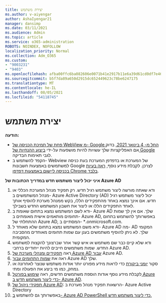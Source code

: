 ```yaml
---
title: יצירת משתמש
ms.author: v-aiyengar
author: AshaIyengar21
manager: dansimp
ms.date: 03/11/2021
ms.audience: Admin
ms.topic: article
ms.service: o365-administration
ROBOTS: NOINDEX, NOFOLLOW
localization_priority: Normal
ms.collection: Adm_O365
ms.custom:
- "9003231"
- "9403"
ms.openlocfilehash: afba00ffc6ba082606e0071b41e2917b11e6a39d61cd0df7e468f0238f2ed8e8
ms.sourcegitcommit: b5f7da89a650d2915dc652449623c78be6247175
ms.translationtype: MT
ms.contentlocale: he-IL
ms.lasthandoff: 08/05/2021
ms.locfileid: "54118745"
---
```

# <a name="create-user"></a>יצירת משתמש

**הודעה:**

- [פחת של תמיכת הכניסה של WebView מ- Google החל מ- 4 בינואר 2021.](/azure/active-directory/external-identities/google-federation#deprecation-of-webview-sign-in-support) בדוק אם האפליקציות שלך עשויות להיות מושפעות על-ידי [ביצוע ההנחיות של Google](https://go.microsoft.com/fwlink/?linkid=2157323) לגבי תאימות הבדיקה.
- הקפד להשתמש ב- Webview של המערכת או בדפדפן המערכת בעת כניסה למשתמשים באמצעות חשבונות Google לצרכן. לקבלת מידע נוסף, [ראה בעיות בכניסה ליישום באמצעות דפדפן Chrome בלבד](/office365/troubleshoot/miscellaneous/chrome-behavior-affects-applications).

**איני יכול ליצור משתמש חדש במדריך הכתובות של Azure AD**

1. ודא שאתה מורשה ליצור משתמש רגיל חדש. רק תפקיד מנהל המערכת הכללי או מנהל המשתמשים ב- Azure Active Directory (AD) יכול ליצור משתמש רגיל חדש. אם אינך נמצא באחד מהתפקידים הללו, בקש ממנהל מערכת להוסיף אותך לאחד התפקידים הללו או ליצור את חשבון המשתמש החדש בשבילך.
1. ודא לשם המשתמש נמצא בתחום שאומת ב- Azure AD שלך. אם אין לך שמות תחומים מותאמים אישית מאומתים ב- Azure AD, באפשרותך להשתמש בתחום ההתחלתי של Azure AD, המסתיים ב- *.onmicrosoft.com.
1. ודא משם המשתמש נמצא בתחום שלא מאוחד ל- Azure AD מה- AD המקומי שלך. לא ניתן להוסיף משתמשים בענן עם שמות תחומים מאוחדים מהסביבה המקומית.
1. ודא שלא קיים כבר שם משתמש או איש קשר אחר שברצונך להקצות למשתמש החדש. שמות משתמשים חייבים להיות ייחודיים ברחבי Azure AD.
1. ראה [תפקידים ומנהלי מערכת של Azure AD עבור](https://portal.azure.com/#blade/Microsoft_AAD_IAM/ActiveDirectoryMenuBlade/RolesAndAdministrators) Azure AD.
1. ראה את [שמות התחומים עבור](https://portal.azure.com/#blade/Microsoft_AAD_IAM/ActiveDirectoryMenuBlade/RolesAndAdministrators) Azure AD שלך.
1. סקור [יומני ביקורת](https://portal.azure.com/#blade/Microsoft_AAD_IAM/ActiveDirectoryMenuBlade/RolesAndAdministrators) כדי לראות מידע מפורט יותר אודות משתמש שנוצר לאחרונה או נמחק, כמו מי ביצע את הפעולה ומתי.
1. לקבלת מידע נוסף אודות הוספת משתמשים חדשים, ראה [שימוש בפורטל Azure כדי ליצור משתמש חדש ב- Azure AD](/azure/active-directory/active-directory-users-create-azure-portal).
1. [תפקידי ניהול של Azure AD](/azure/active-directory/active-directory-assign-admin-roles): הרשאות תפקיד מנהל מערכת ב- Azure Active Directory
1. באפשרותך גם להשתמש [ב- Azure AD PowerShell כדי ליצור משתמש חדש.](/powershell/module/azuread/new-azureaduser?view=azureadps-2.0)
